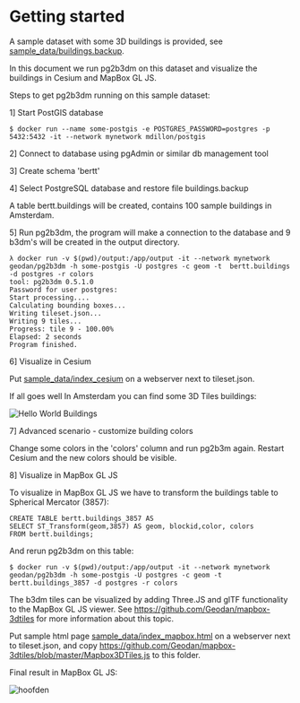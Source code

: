 # Getting started 

A sample dataset with some 3D buildings is provided, see [sample_data/buildings.backup](sample_data/buildings.backup).

In this document we run pg2b3dm on this dataset and visualize the buildings in Cesium and MapBox GL JS.

Steps to get pg2b3dm running on this sample dataset:

1] Start PostGIS database

```
$ docker run --name some-postgis -e POSTGRES_PASSWORD=postgres -p 5432:5432 -it --network mynetwork mdillon/postgis
```

2] Connect to database using pgAdmin or similar db management tool

3] Create schema 'bertt'

4] Select PostgreSQL database and restore file buildings.backup

A table bertt.buildings will be created, contains 100 sample buildings in Amsterdam.

5] Run pg2b3dm, the program will make a connection to the database and 9 b3dm's will be created in the output directory.

```
λ docker run -v $(pwd)/output:/app/output -it --network mynetwork geodan/pg2b3dm -h some-postgis -U postgres -c geom -t  bertt.buildings -d postgres -r colors
tool: pg2b3dm 0.5.1.0
Password for user postgres:
Start processing....
Calculating bounding boxes...
Writing tileset.json...
Writing 9 tiles...
Progress: tile 9 - 100.00%
Elapsed: 2 seconds
Program finished.
```

6] Visualize in Cesium

Put [sample_data/index_cesium](sample_data/index_cesium) on a webserver next to tileset.json.

If all goes well In Amsterdam you can find some 3D Tiles buildings:

![Hello World Buildings](https://user-images.githubusercontent.com/538812/63441248-6517a200-c431-11e9-96c5-d1d38d2513a6.png)

7] Advanced scenario - customize building colors

Change some colors in the 'colors' column and run pg2b3m again. Restart Cesium and the new colors should be visible.

8] Visualize in MapBox GL JS

To visualize in MapBox GL JS we have to transform the buildings table to Spherical Mercator (3857):

```
CREATE TABLE bertt.buildings_3857 AS 
SELECT ST_Transform(geom,3857) AS geom, blockid,color, colors 
FROM bertt.buildings;
```

And rerun pg2b3dm on this table:

```
$ docker run -v $(pwd)/output:/app/output -it --network mynetwork geodan/pg2b3dm -h some-postgis -U postgres -c geom -t  bertt.buildings_3857 -d postgres -r colors
```

The b3dm tiles can be visualized by adding Three.JS and glTF functionality to the MapBox GL JS viewer. See https://github.com/Geodan/mapbox-3dtiles for more information about this topic.

Put sample html page [sample_data/index_mapbox.html](sample_data/index_mapbox.html) on a webserver next to tileset.json, and copy https://github.com/Geodan/mapbox-3dtiles/blob/master/Mapbox3DTiles.js to this folder.

Final result in MapBox GL JS:

![hoofden](https://user-images.githubusercontent.com/538812/63675318-d320e800-c7e8-11e9-82f4-fcfb2a187044.png)